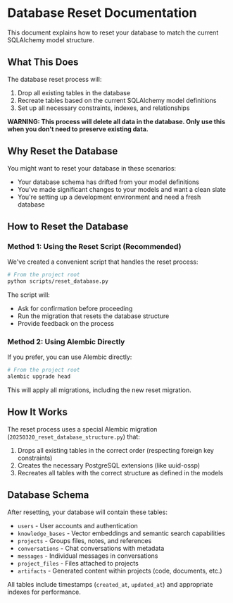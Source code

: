 # Database Reset Documentation

This document explains how to reset your database to match the current SQLAlchemy model structure.

## What This Does

The database reset process will:

1. Drop all existing tables in the database
2. Recreate tables based on the current SQLAlchemy model definitions
3. Set up all necessary constraints, indexes, and relationships

**WARNING: This process will delete all data in the database. Only use this when you don't need to preserve existing data.**

## Why Reset the Database

You might want to reset your database in these scenarios:

- Your database schema has drifted from your model definitions
- You've made significant changes to your models and want a clean slate
- You're setting up a development environment and need a fresh database

## How to Reset the Database

### Method 1: Using the Reset Script (Recommended)

We've created a convenient script that handles the reset process:

```bash
# From the project root
python scripts/reset_database.py
```

The script will:
- Ask for confirmation before proceeding
- Run the migration that resets the database structure
- Provide feedback on the process

### Method 2: Using Alembic Directly

If you prefer, you can use Alembic directly:

```bash
# From the project root
alembic upgrade head
```

This will apply all migrations, including the new reset migration.

## How It Works

The reset process uses a special Alembic migration (`20250320_reset_database_structure.py`) that:

1. Drops all existing tables in the correct order (respecting foreign key constraints)
2. Creates the necessary PostgreSQL extensions (like uuid-ossp)
3. Recreates all tables with the correct structure as defined in the models

## Database Schema

After resetting, your database will contain these tables:

- `users` - User accounts and authentication
- `knowledge_bases` - Vector embeddings and semantic search capabilities
- `projects` - Groups files, notes, and references
- `conversations` - Chat conversations with metadata
- `messages` - Individual messages in conversations
- `project_files` - Files attached to projects
- `artifacts` - Generated content within projects (code, documents, etc.)

All tables include timestamps (`created_at`, `updated_at`) and appropriate indexes for performance.